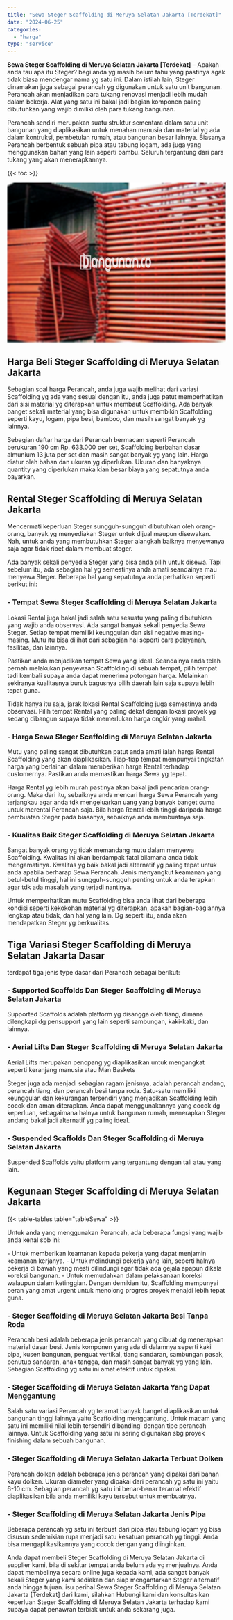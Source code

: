 ```yaml
---
title: "Sewa Steger Scaffolding di Meruya Selatan Jakarta [Terdekat]"
date: "2024-06-25"
categories: 
  - "harga"
type: "service"
---
```


**Sewa Steger Scaffolding di Meruya Selatan Jakarta \[Terdekat\]** – Apakah anda tau apa itu Steger? bagi anda yg masih belum tahu yang pastinya agak tidak biasa mendengar nama yg satu ini. Dalam istilah lain, Steger dinamakan juga sebagai perancah yg digunakan untuk satu unit bangunan. Perancah akan menjadikan para tukang renovasi menjadi lebih mudah dalam bekerja. Alat yang satu ini bakal jadi bagian komponen paling dibutuhkan yang wajib dimiliki oleh para tukang bangunan.

Perancah sendiri merupakan suatu struktur sementara dalam satu unit bangunan yang diaplikasikan untuk menahan manusia dan material yg ada dalam kontruksi, pembetulan rumah, atau bangunan besar lainnya. Biasanya Perancah berbentuk sebuah pipa atau tabung logam, ada juga yang menggunakan bahan yang lain seperti bambu. Seluruh tergantung dari para tukang yang akan menerapkannya.

{{< toc >}}

![Sewa Steger Scaffolding di Meruya Selatan Jakarta [Terdekat]](/images/sewa-scaffolding-steger-16.png)

## Harga Beli Steger Scaffolding di Meruya Selatan Jakarta

Sebagian soal harga Perancah, anda juga wajib melihat dari variasi Scaffolding yg ada yang sesuai dengan itu, anda juga patut memperhatikan dari sisi material yg diterapkan untuk membaut Scaffolding. Ada banyak banget sekali material yang bisa digunakan untuk membikin Scaffolding seperti kayu, logam, pipa besi, bamboo, dan masih sangat banyak yg lainnya.

Sebagian daftar harga dari Perancah bermacam seperti Perancah berukuran 190 cm Rp. 633.000 per set, Scaffolding berbahan dasar almunium 13 juta per set dan masih sangat banyak yg yang lain. Harga diatur oleh bahan dan ukuran yg diperlukan. Ukuran dan banyaknya quantity yang diperlukan maka kian besar biaya yang sepatutnya anda bayarkan.

## Rental Steger Scaffolding di Meruya Selatan Jakarta

Mencermati keperluan Steger sungguh-sungguh dibutuhkan oleh orang-orang, banyak yg menyediakan Steger untuk dijual maupun disewakan. Nah, untuk anda yang membutuhkan Steger alangkah baiknya menyewanya saja agar tidak ribet dalam membuat steger.

Ada banyak sekali penyedia Steger yang bisa anda pilih untuk disewa. Tapi sebelum itu, ada sebagian hal yg semestinya anda amati seandainya mau menyewa Steger. Beberapa hal yang sepatutnya anda perhatikan seperti berikut ini:

### \- Tempat Sewa Steger Scaffolding di Meruya Selatan Jakarta

Lokasi Rental juga bakal jadi salah satu sesuatu yang paling dibutuhkan yang wajib anda observasi. Ada sangat banyak sekali penyedia Sewa Steger. Setiap tempat memiliki keunggulan dan sisi negative masing-masing. Mutu itu bisa dilihat dari sebagian hal seperti cara pelayanan, fasilitas, dan lainnya.

Pastikan anda menjadikan tempat Sewa yang ideal. Seandainya anda telah pernah melakukan penyewaan Scaffolding di sebuah tempat, pilih tempat tadi kembali supaya anda dapat menerima potongan harga. Melainkan sekiranya kualitasnya buruk bagusnya pilih daerah lain saja supaya lebih tepat guna.

Tidak hanya itu saja, jarak lokasi Rental Scaffolding juga semestinya anda observasi. Pilih tempat Rental yang paling dekat dengan lokasi proyek yg sedang dibangun supaya tidak memerlukan harga ongkir yang mahal.

### \- Harga Sewa Steger Scaffolding di Meruya Selatan Jakarta

Mutu yang paling sangat dibutuhkan patut anda amati ialah harga Rental Scaffolding yang akan diaplikasikan. Tiap-tiap tempat mempunyai tingkatan harga yang berlainan dalam memberikan harga Rental terhadap customernya. Pastikan anda memastikan harga Sewa yg tepat.

Harga Rental yg lebih murah pastinya akan bakal jadi pencarian orang-orang. Maka dari itu, sebaiknya anda mencari harga Sewa Perancah yang terjangkau agar anda tdk mengeluarkan uang yang banyak banget cuma untuk merental Perancah saja. Bila harga Rental lebih tinggi daripada harga pembuatan Steger pada biasanya, sebaiknya anda membuatnya saja.

### \- Kualitas Baik Steger Scaffolding di Meruya Selatan Jakarta

Sangat banyak orang yg tidak memandang mutu dalam menyewa Scaffolding. Kwalitas ini akan berdampak fatal bilamana anda tidak mengamatinya. Kwalitas yg baik bakal jadi alternatif yg paling tepat untuk anda apabila berharap Sewa Perancah. Jenis menyangkut keamanan yang betul-betul tinggi, hal ini sungguh-sungguh penting untuk anda terapkan agar tdk ada masalah yang terjadi nantinya.

Untuk memperhatikan mutu Scaffolding bisa anda lihat dari beberapa kondisi seperti kekokohan material yg diterapkan, apakah bagian-bagiannya lengkap atau tidak, dan hal yang lain. Dg seperti itu, anda akan mendapatkan Steger yg berkualitas.

## Tiga Variasi Steger Scaffolding di Meruya Selatan Jakarta Dasar

terdapat tiga jenis type dasar dari Perancah sebagai berikut:

### \- Supported Scaffolds Dan Steger Scaffolding di Meruya Selatan Jakarta

Supported Scaffolds adalah platform yg disangga oleh tiang, dimana dilengkapi dg pensupport yang lain seperti sambungan, kaki-kaki, dan lainnya.

### \- Aerial Lifts Dan Steger Scaffolding di Meruya Selatan Jakarta

Aerial Lifts merupakan penopang yg diaplikasikan untuk mengangkat seperti keranjang manusia atau Man Baskets

Steger juga ada menjadi sebagian ragam jenisnya, adalah perancah andang, perancah tiang, dan perancah besi tanpa roda. Satu-satu memiliki keunggulan dan kekurangan tersendiri yang menjadikan Scaffolding lebih cocok dan aman diterapkan. Anda dapat menggunakannya yang cocok dg keperluan, sebagaimana halnya untuk bangunan rumah, menerapkan Steger andang bakal jadi alternatif yg paling ideal.

### \- Suspended Scaffolds Dan Steger Scaffolding di Meruya Selatan Jakarta

Suspended Scaffolds yaitu platform yang tergantung dengan tali atau yang lain.

## Kegunaan Steger Scaffolding di Meruya Selatan Jakarta

{{< table-tables table="tableSewa" >}}

Untuk anda yang menggunakan Perancah, ada beberapa fungsi yang wajib anda kenal sbb ini:

\- Untuk memberikan keamanan kepada pekerja yang dapat menjamin keamanan kerjanya. - Untuk melindungi pekerja yang lain, seperti halnya pekerja di bawah yang mesti dilindungi agar tidak ada gejala apapun dikala koreksi bangunan. - Untuk memudahkan dalam pelaksanaan koreksi walaupun dalam ketinggian. Dengan demikian itu, Scaffolding mempunyai peran yang amat urgent untuk menolong progres proyek menajdi lebih tepat guna.

### \- Steger Scaffolding di Meruya Selatan Jakarta Besi Tanpa Roda

Perancah besi adalah beberapa jenis perancah yang dibuat dg menerapkan material dasar besi. Jenis komponen yang ada di dalamnya seperti kaki pipa, kusen bangunan, penguat vertikal, tiang sandaran, sambungan pasak, penutup sandaran, anak tangga, dan masih sangat banyak yg yang lain. Sebagian Scaffolding yg satu ini amat efektif untuk dipakai.

### \- Steger Scaffolding di Meruya Selatan Jakarta Yang Dapat Menggantung

Salah satu variasi Perancah yg teramat banyak banget diaplikasikan untuk bangunan tinggi lainnya yaitu Scaffolding menggantung. Untuk macam yang satu ini memiliki nilai lebih tersendiri dibandingi dengan tipe perancah lainnya. Untuk Scaffolding yang satu ini sering digunakan sbg proyek finishing dalam sebuah bangunan.

### \- Steger Scaffolding di Meruya Selatan Jakarta Terbuat Dolken

Perancah dolken adalah beberapa jenis perancah yang dipakai dari bahan kayu dolken. Ukuran diameter yang dipakai dari perancah yg satu ini yaitu 6-10 cm. Sebagian perancah yg satu ini benar-benar teramat efektif diaplikasikan bila anda memiliki kayu tersebut untuk membuatnya.

### \- Steger Scaffolding di Meruya Selatan Jakarta Jenis Pipa

Beberapa perancah yg satu ini terbuat dari pipa atau tabung logam yg bisa disusun sedemikian rupa menjadi satu kesatuan perancah yg tinggi. Anda bisa mengaplikasikannya yang cocok dengan yang diinginkan.

Anda dapat membeli Steger Scaffolding di Meruya Selatan Jakarta di supplier kami, bila di sekitar tempat anda belum ada yg menjualnya. Anda dapat membelinya secara online juga kepada kami, ada sangat banyak sekali Steger yang kami sediakan dan siap mengantarkan Steger alternatif anda hingga tujuan. isu perihal Sewa Steger Scaffolding di Meruya Selatan Jakarta \[Terdekat\] dari kami, silahkan Hubungi kami dan konsultasikan keperluan Steger Scaffolding di Meruya Selatan Jakarta terhadap kami supaya dapat penawran terbiak untuk anda sekarang juga.
